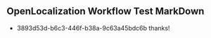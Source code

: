 ## OpenLocalization Workflow Test MarkDown
* 3893d53d-b6c3-446f-b38a-9c63a45bdc6b thanks!

<!--HONumber=Sep16_HO1-->



